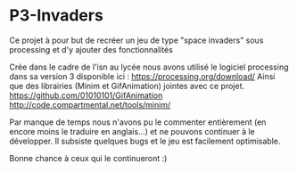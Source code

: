 # P3-Invaders
Ce projet à pour but de recréer un jeu de type "space invaders" sous processing et d'y ajouter des fonctionnalités

Crée dans le cadre de l'isn au lycée nous avons utilisé le logiciel processing dans sa version 3 disponible ici :
https://processing.org/download/
Ainsi que des librairies (Minim et GifAnimation) jointes avec ce projet.
https://github.com/01010101/GifAnimation
http://code.compartmental.net/tools/minim/

Par manque de temps nous n'avons pu le commenter entièrement (en encore moins le traduire en anglais...) et ne pouvons continuer
à le développer. Il subsiste quelques bugs et le jeu est facilement optimisable.

Bonne chance à ceux qui le continueront :)
